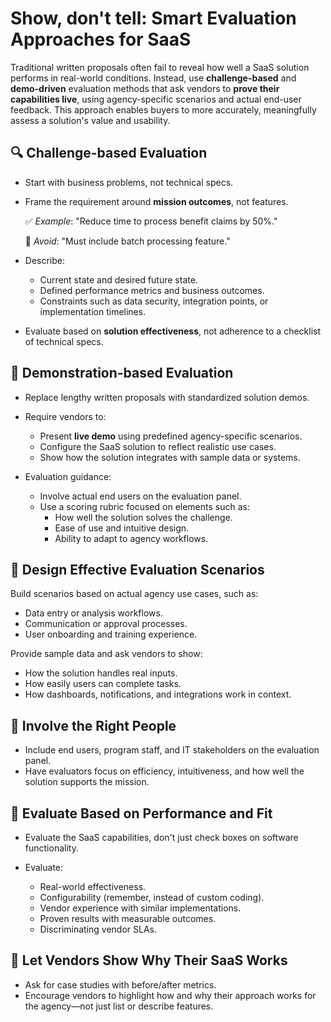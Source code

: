 # Show, don't tell: Smart Evaluation Approaches for SaaS

Traditional written proposals often fail to reveal how well a SaaS solution performs in real-world conditions. Instead, use **challenge-based** and **demo-driven** evaluation methods that ask vendors to **prove their capabilities live**, using agency-specific scenarios and actual end-user feedback. This approach enables buyers to more accurately, meaningfully assess a solution's value and usability.

## 🔍 Challenge-based Evaluation

- Start with business problems, not technical specs.

- Frame the requirement around **mission outcomes**, not features.

  ✅ *Example*: "Reduce time to process benefit claims by 50%."
  
  🚫 *Avoid*: "Must include batch processing feature."

- Describe:
  - Current state and desired future state.
  - Defined performance metrics and business outcomes.
  - Constraints such as data security, integration points, or implementation timelines.

- Evaluate based on **solution effectiveness**, not adherence to a checklist of technical specs.

## 🎯 Demonstration-based Evaluation

- Replace lengthy written proposals with standardized solution demos.

- Require vendors to:
  - Present **live demo** using predefined agency-specific scenarios.
  - Configure the SaaS solution to reflect realistic use cases.
  - Show how the solution integrates with sample data or systems.

- Evaluation guidance:
  - Involve actual end users on the evaluation panel.
  - Use a scoring rubric focused on elements such as:
    - How well the solution solves the challenge.
    - Ease of use and intuitive design.
    - Ability to adapt to agency workflows.
   
## 🧪 Design Effective Evaluation Scenarios

Build scenarios based on actual agency use cases, such as:

- Data entry or analysis workflows.
- Communication or approval processes.
- User onboarding and training experience.

Provide sample data and ask vendors to show:

- How the solution handles real inputs.
- How easily users can complete tasks.
- How dashboards, notifications, and integrations work in context.

## 🧍 Involve the Right People

- Include end users, program staff, and IT stakeholders on the evaluation panel.
- Have evaluators focus on efficiency, intuitiveness, and how well the solution supports the mission.

## 🧠 Evaluate Based on Performance and Fit

- Evaluate the SaaS capabilities, don't just check boxes on software functionality. 

- Evaluate:
  - Real-world effectiveness.
  - Configurability (remember, instead of custom coding).
  - Vendor experience with similar implementations.
  - Proven results with measurable outcomes.
  - Discriminating vendor SLAs.

## 📣 Let Vendors Show Why Their SaaS Works

- Ask for case studies with before/after metrics.
- Encourage vendors to highlight how and why their approach works for the agency—not just list or describe features.

